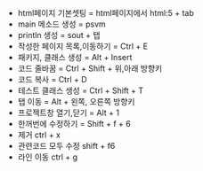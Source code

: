* html페이지 기본셋팅 = html페이지에서 html:5 + tab
* main 메소드 생성 = psvm
* println 생성 = sout + 탭   
* 작성한 페이지 목록,이동하기 = Ctrl + E
* 패키지, 클래스 생성 = Alt + Insert
* 코드 줄바꿈 = Ctrl + Shift + 위,아래 방향키
* 코드 복사 = Ctrl + D
* 테스트 클래스 생성 = Ctrl + Shift + T
* 탭 이동 = Alt + 왼쪽, 오른쪽 방향키
* 프로젝트창 열기,닫기 = Alt + 1
* 한꺼번에 수정하기 = Shift + f + 6
* 제거 ctrl + x
* 관련코드 모두 수정 shift + f6
* 라인 이동 ctrl + g
